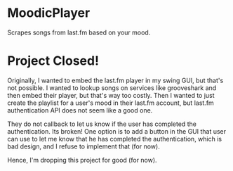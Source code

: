 MoodicPlayer
============

Scrapes songs from last.fm based on your mood.

Project Closed!
============

Originally, I wanted to embed the last.fm player in my swing GUI, but
that's not possible. I wanted to lookup songs on services like
grooveshark and then embed their player, but that's way too costly. Then
I wanted to just create the playlist for a user's mood in their last.fm
account, but last.fm authentication API does not seem like a good one.

They do not callback to let us know if the user has completed the
authentication. Its broken! One option is to add a button in the GUI
that user can use to let me know that he has completed the
authentication, which is bad design, and I refuse to implement that (for
now).

Hence, I'm dropping this project for good (for now).
